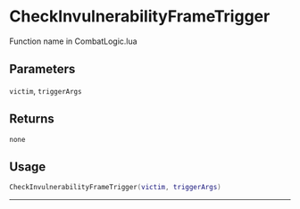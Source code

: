 # CheckInvulnerabilityFrameTrigger
Function name in CombatLogic.lua
## Parameters
`victim`, `triggerArgs`
## Returns
`none`
## Usage
```lua
CheckInvulnerabilityFrameTrigger(victim, triggerArgs)
```
---

